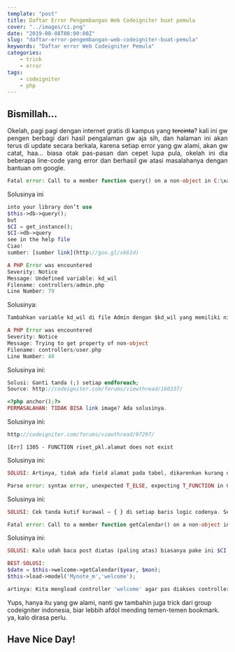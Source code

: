 ```yaml
---
template: "post"
title: Daftar Error Pengembangan Web Codeigniter buat pemula
cover: "../images/ci.png"
date: "2019-08-08T08:00:00Z"
slug: "daftar-error-pengembangan-web-codeigniter-buat-pemula"
keywords: "Daftar error Web Codeigniter Pemula"
categories: 
    - trick
    - error
tags:
    - codeigniter
    - php
---
```


## Bismillah...

<p style="text-align:justify;">Okelah, pagi pagi dengan internet gratis di kampus yang <del datetime="2012-12-26T01:52:56+00:00">tercinta</del>? kali ini gw pengen berbagi dari hasil pengalaman gw aja sih, dan halaman ini akan terus di update secara berkala, karena setiap error yang gw alami, akan gw catat, haa... biasa otak pas-pasan dan cepet lupa pula, okelah ini dia beberapa line-code yang error dan berhasil gw atasi masalahanya dengan bantuan om google.</p>

```php
Fatal error: Call to a member function query() on a non-object in C:\xampp\htdocs\lab\ci\@riset-PKL\www\models\user_model.php on line 21
```

Solusinya ini

```php
into your library don’t use
$this->db->query();
but
$CI = get_instance();
$CI->db->query
see in the help file
Ciao!
sumber: [sumber link](http://goo.gl/xk61d)
```

```php
A PHP Error was encountered
Severity: Notice
Message: Undefined variable: kd_wil
Filename: controllers/admin.php
Line Number: 79
```

Solusinya:

```javascript
Tambahkan variable kd_wil di file Admin dengan $kd_wil yang memiliki nilai tertentu misalkan, dalam passing object yang telah di assign ke variable $kd_wil, biasanya variable di view gak singkron dengan variable kontroler.
```


```php
A PHP Error was encountered
Severity: Notice
Message: Trying to get property of non-object
Filename: controllers/user.php
Line Number: 40
```

Solusinya ini:

```php
Solusi: Ganti tanda (;) setiap endforeach;
Source: http://codeigniter.com/forums/viewthread/160337/
```
```php
<?php anchor();?>
PERMASALAHAN: TIDAK BISA link image? Ada solusinya.
```


Solusinya ini:

```php
http://codeigniter.com/forums/viewthread/97297/
```

```
[Err] 1305 - FUNCTION riset_pkl.alamat does not exist
```
Solusinya ini:

```php
SOLUSI: Artinya, tidak ada field alamat pada tabel, dikarenkan kurang dalam penulisan sintaks, tambahkan (comma)/ (,). Masalah ilaang.
```

```php
Parse error: syntax error, unexpected T_ELSE, expecting T_FUNCTION in C:\xampp\htdocs\lab\ci\@riset-PKL\www\controllers\peksos.php on line 1141
```

Solusinya ini:

```php
SOLUSI: Cek tanda kutif kurawal – { } di setiap baris logic codenya. Selasai
```

```php
Fatal error: Call to a member function getCalendar() on a non-object in C:\xampp\htdocs\lab\ci\@mynote\www\controllers\welcome.php on line 135
```

Solusinya ini:

```php
SOLUSI: Kalo udah baca post diatas (paling atas) biasanya pake ini $CI = get_instance(); tricknya, tapi kali ini sedikit berbeda, setelah gw liat script oranglaen, dan wow, bisa ini dia yang dia pake.

BEST-SOLUSI: 
$date = $this->welcome->getCalendar($year, $mon);
$this->load->model('Mynote_m','welcome');

artinya: Kita mengload controller 'welcome' agar pas diakses controller maka langsung mengakses model (construct).
```

Yups, hanya itu yang gw alami, nanti gw tambahin juga trick dari group codeigniter indonesia, biar lebbih afdol mending temen-temen bookmark. ya, kalo dirasa perlu.

## Have Nice Day!